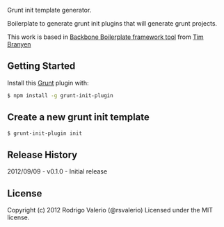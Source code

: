 Grunt init template generator.

Boilerplate to generate grunt init plugins that will generate grunt projects.

This work is based in [Backbone Boilerplate framework tool](https://github.com/backbone-boilerplate/grunt-bbb) from [Tim Branyen](https://github.com/tbranyen)

## Getting Started ##

Install this [Grunt](https://github.com/cowboy/grunt) plugin with:

``` bash
$ npm install -g grunt-init-plugin
```

## Create a new grunt init template ##

``` bash
$ grunt-init-plugin init
```

## Release History ##

2012/09/09 - v0.1.0 - Initial release

## License
Copyright (c) 2012 Rodrigo Valerio (@rsvalerio) Licensed under the MIT license.